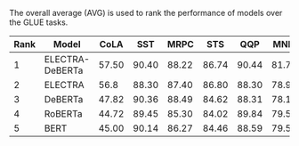 The overall average (AVG) is used to rank the performance of models over the GLUE tasks.

| Rank | Model | CoLA | SST | MRPC | STS | QQP | MNLI |	QNLI | RTE | AVG |
| ---- | ----- | ---- | --- | ---- | --- | --- | ---- | ---- | ---  | --- |
| 1	| ELECTRA-DeBERTa |	57.50 |	90.40 |	88.22 |	86.74 |	90.44 | 81.78 | 88.10 |	69.09 |	81.53 |
| 2	| ELECTRA |	56.8 | 88.30 | 87.40 | 86.80 | 88.30 | 78.90 | 87.90 | 68.50 | 80.36 |
| 3 | DeBERTa |	47.82 |	90.36 | 88.49 |	84.62 |	88.31 |	78.11 | 86.67 |	67.87 | 79.03 |
| 4 | RoBERTa |	44.72 | 89.45 |	85.30 | 84.02 | 89.84 |	79.51 | 87.39 |	66.42 | 78.33 | 
| 5 | BERT | 45.00 | 90.14 | 86.27 | 84.46 | 88.59 | 79.58 | 87.22 | 65.70 | 78.37 |


